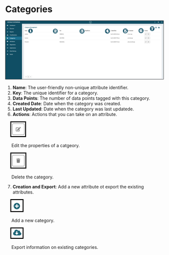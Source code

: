 # Categories

![categories](../assets/images/categories.png "categories")


1. **Name**: The user-friendly non-unique attribute identifier.
2. **Key**: The unique identifier for a category.
3. **Data Points**: The number of data points tagged with this category.
4. **Created Date**: Date when the category was created.
5. **Last Updated**: Date when the category was last updatede.
6. **Actions**: Actions that you can take on an attribute.


&nbsp;&nbsp;&nbsp;&nbsp;![edit](../assets/images/edit.png "Edit")

&nbsp;&nbsp;&nbsp;&nbsp;&nbsp;Edit the properties of a catgeory.

&nbsp;&nbsp;&nbsp;&nbsp;![delete](../assets/images/delete.png "Delete")

&nbsp;&nbsp;&nbsp;&nbsp;&nbsp;Delete the category.


7. **Creation and Export**: Add a new attribute ot export the existing attributes.

&nbsp;&nbsp;&nbsp;&nbsp;![Add](../assets/images/add.png "Add")

&nbsp;&nbsp;&nbsp;&nbsp;&nbsp;Add a new category.

&nbsp;&nbsp;&nbsp;&nbsp;![export](../assets/images/export.png "Export")

&nbsp;&nbsp;&nbsp;&nbsp;&nbsp;Export information on existing categories.
